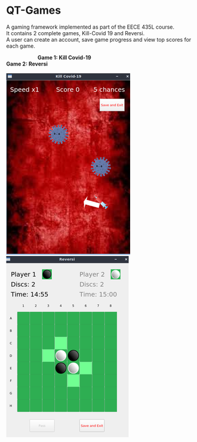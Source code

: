 # QT-Games
A gaming framework implemented as part of the EECE 435L course.\
It contains 2 complete games, Kill-Covid 19 and Reversi.\
A user can create an account, save game progress and view top scores for each game.

      **Game 1: Kill Covid-19                  Game 2: Reversi**\
\
![](images/Game1Pic.png)      ![](images/Game2Pic.png)
